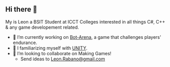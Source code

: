 ## Hi there 👋

My is Leon a BSIT Student at ICCT Colleges interested in all things C#, C++ & any game developement related.

- 🔭 I’m currently working on [Bot-Arena]([Link](https://play.unity.com/en)), a game that challenges players' endurance.
- 🌱 I familiarizing myself with [UNITY](https://play.unity.com/en).
- 👯 I’m looking to collaborate on Making Games!
  - Send ideas to Leon.Rabano@gmail.com

<!--
**LeonGD3D/LeonGD3D** is a ✨ _special_ ✨ repository because its `README.md` (this file) appears on your GitHub profile.

Here are some ideas to get you started:

- 🔭 I’m currently working on ...
- 🌱 I’m currently learning ...
- 👯 I’m looking to collaborate on ...
- 🤔 I’m looking for help with ...
- 💬 Ask me about ...
- 📫 How to reach me: ...
- 😄 Pronouns: ...
- ⚡ Fun fact: ...
-->
